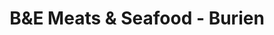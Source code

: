 ---
title: "B&E Meats & Seafood - Burien"
url: /burien/bunde-meats-und-seafood-burien/
shop: Metzgerei
---